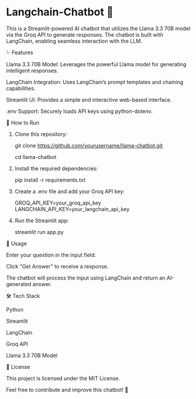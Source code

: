 # Langchain-Chatbot 🤖

This is a Streamlit-powered AI chatbot that utilizes the Llama 3.3 70B model via the Groq API to generate responses. The chatbot is built with LangChain, enabling seamless interaction with the LLM.

✨ Features

Llama 3.3 70B Model: Leverages the powerful Llama model for generating intelligent responses.

LangChain Integration: Uses LangChain’s prompt templates and chaining capabilities.

Streamlit UI: Provides a simple and interactive web-based interface.

.env Support: Securely loads API keys using python-dotenv.

🚀 How to Run

1. Clone this repository:

   git clone https://github.com/yourusername/llama-chatbot.git

   cd llama-chatbot

2. Install the required dependencies:

   pip install -r requirements.txt

3. Create a .env file and add your Groq API key:

   GROQ_API_KEY=your_groq_api_key
   LANGCHAIN_API_KEY=your_langchain_api_key

4. Run the Streamlit app:
   
   streamlit run app.py

📌 Usage

Enter your question in the input field.

Click "Get Answer" to receive a response.

The chatbot will process the input using LangChain and return an AI-generated answer.

🛠️ Tech Stack

Python

Streamlit

LangChain

Groq API

Llama 3.3 70B Model

📜 License

This project is licensed under the MIT License.

Feel free to contribute and improve this chatbot! 🚀



